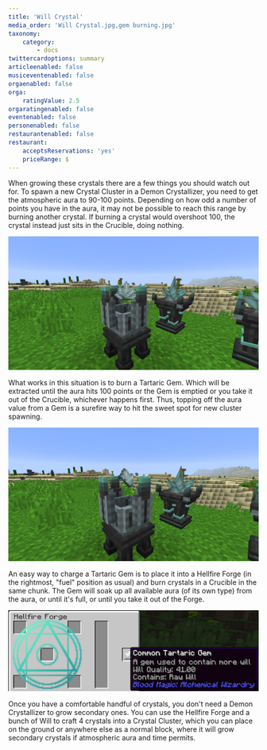 ```yaml
---
title: 'Will Crystal'
media_order: 'Will Crystal.jpg,gem burning.jpg'
taxonomy:
    category:
        - docs
twittercardoptions: summary
articleenabled: false
musiceventenabled: false
orgaenabled: false
orga:
    ratingValue: 2.5
orgaratingenabled: false
eventenabled: false
personenabled: false
restaurantenabled: false
restaurant:
    acceptsReservations: 'yes'
    priceRange: $
---
```


When growing these crystals there are a few things you should watch out for. To spawn a new Crystal Cluster in a Demon Crystallizer, you need to get the atmospheric aura to 90-100 points. Depending on how odd a number of points you have in the aura, it may not be possible to reach this range by burning another crystal. If burning a crystal would overshoot 100, the crystal instead just sits in the Crucible, doing nothing.

![](Will%20Crystal.jpg)

What works in this situation is to burn a Tartaric Gem. Which will be extracted until the aura hits 100 points or the Gem is emptied or you take it out of the Crucible, whichever happens first. Thus, topping off the aura value from a Gem is a surefire way to hit the sweet spot for new cluster spawning.

![](gem%20burning.jpg)

An easy way to charge a Tartaric Gem is to place it into a Hellfire Forge (in the rightmost, "fuel" position as usual) and burn crystals in a Crucible in the same chunk. The Gem will soak up all available aura (of its own type) from the aura, or until it's full, or until you take it out of the Forge.

![](Gem%20result.jpg)

Once you have a comfortable handful of crystals, you don't need a Demon Crystallizer to grow secondary ones. You can use the Hellfire Forge and a bunch of Will to craft 4 crystals into a Crystal Cluster, which you can place on the ground or anywhere else as a normal block, where it will grow secondary crystals if atmospheric aura and time permits.
